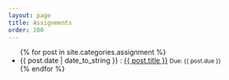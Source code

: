 ```yaml
---
layout: page
title: Assignments
order: 200
---
```


<ul class="list-unstyled">
    {% for post in site.categories.assignment %}
    <li>
        {{ post.date | date_to_string }} :
        <a href="{{ site.baseurl }}{{ post.url }}">{{ post.title }}</a>
        <small>Due: {{ post.due }}</small>
    </li>
    {% endfor %}
</ul>
